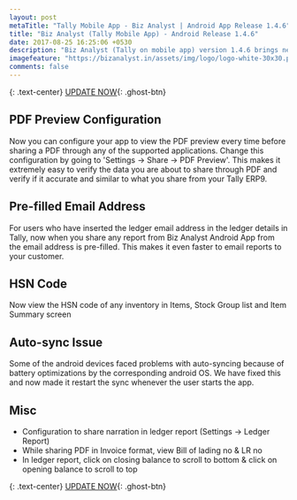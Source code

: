 ```yaml
---
layout: post
metaTitle: "Tally Mobile App - Biz Analyst | Android App Release 1.4.6"
title: "Biz Analyst (Tally Mobile App) - Android Release 1.4.6"
date: 2017-08-25 16:25:06 +0530
description: "Biz Analyst (Tally on mobile app) version 1.4.6 brings new features to support GST and also to make sharing easy"
imagefeature: "https://bizanalyst.in/assets/img/logo/logo-white-30x30.png"
comments: false
---
```



{: .text-center}
[UPDATE NOW](https://play.google.com/store/apps/details?id=in.bizanalyst){: .ghost-btn}
  


## PDF Preview Configuration
Now you can configure your app to view the PDF preview every time before sharing a PDF through any of the supported applications. Change this configuration by going to 'Settings -> Share -> PDF Preview'. This makes it extremely easy to verify the data you are about to share through PDF and verify if it accurate and similar to what you share from your Tally ERP9.
  

## Pre-filled Email Address
For users who have inserted the ledger email address in the ledger details in Tally, now when you share any report from Biz Analyst Android App from the email address is pre-filled. This makes it even faster to email reports to your customer.


## HSN Code
Now view the HSN code of any inventory in Items, Stock Group list and Item Summary screen


## Auto-sync Issue
Some of the android devices faced problems with auto-syncing because of battery optimizations by the corresponding android OS. We have fixed this and now made it restart the sync whenever the user starts the app.


## Misc
+ Configuration to share narration in ledger report (Settings -> Ledger Report)
+ While sharing PDF in Invoice format, view Bill of lading no & LR no
+ In ledger report, click on closing balance to scroll to bottom & click on opening balance to scroll to top


{: .text-center}
[UPDATE NOW](https://play.google.com/store/apps/details?id=in.bizanalyst){: .ghost-btn}

